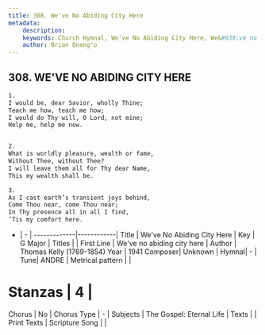 ```yaml
---
title: 308. We've No Abiding City Here
metadata:
    description: 
    keywords: Church Hymnal, We've No Abiding City Here, We&#039;ve no abiding city here, 
    author: Brian Onang'o
---
```



## 308. WE'VE NO ABIDING CITY HERE

```txt
1.
I would be, dear Savior, wholly Thine;
Teach me how, teach me how;
I would do Thy will, O Lord, not mine;
Help me, help me now.


2.
What is worldly pleasure, wealth or fame,
Without Thee, without Thee?
I will leave them all for Thy dear Name,
This my wealth shall be.

3.
As I cast earth’s transient joys behind,
Come Thou near, come Thou near;
In Thy presence all in all I find,
’Tis my comfort here.
```

- |   -  |
-------------|------------|
Title | We've No Abiding City Here |
Key | G Major |
Titles |  |
First Line | We&#039;ve no abiding city here |
Author | Thomas Kelly (1769-1854)
Year | 1941
Composer| Unknown |
Hymnal|  - |
Tune| ANDRE |
Metrical pattern | |
# Stanzas | 4 |
Chorus | No |
Chorus Type | - |
Subjects | The Gospel: Eternal Life |
Texts |  |
Print Texts | 
Scripture Song |  |
  
